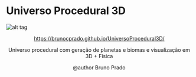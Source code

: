 # Universo Procedural 3D
![alt tag](http://i.imgur.com/4NR0CLg.jpg)
<a href="https://brunocprado.github.io/UniversoProcedural3D/"><p align="center">https://brunocprado.github.io/UniversoProcedural3D/</p></a>
<p align="center">Universo procedural com geração de planetas e biomas e visualização em 3D + Física</p>
<p align="center">@author Bruno Prado</p>
